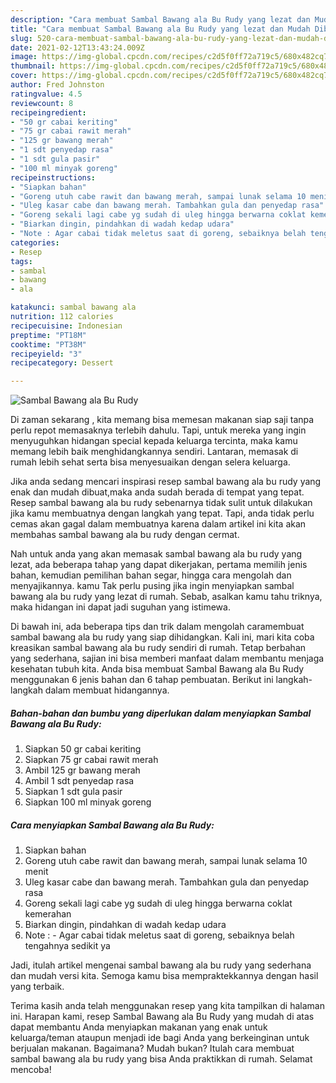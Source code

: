 ```yaml
---
description: "Cara membuat Sambal Bawang ala Bu Rudy yang lezat dan Mudah Dibuat"
title: "Cara membuat Sambal Bawang ala Bu Rudy yang lezat dan Mudah Dibuat"
slug: 520-cara-membuat-sambal-bawang-ala-bu-rudy-yang-lezat-dan-mudah-dibuat
date: 2021-02-12T13:43:24.009Z
image: https://img-global.cpcdn.com/recipes/c2d5f0ff72a719c5/680x482cq70/sambal-bawang-ala-bu-rudy-foto-resep-utama.jpg
thumbnail: https://img-global.cpcdn.com/recipes/c2d5f0ff72a719c5/680x482cq70/sambal-bawang-ala-bu-rudy-foto-resep-utama.jpg
cover: https://img-global.cpcdn.com/recipes/c2d5f0ff72a719c5/680x482cq70/sambal-bawang-ala-bu-rudy-foto-resep-utama.jpg
author: Fred Johnston
ratingvalue: 4.5
reviewcount: 8
recipeingredient:
- "50 gr cabai keriting"
- "75 gr cabai rawit merah"
- "125 gr bawang merah"
- "1 sdt penyedap rasa"
- "1 sdt gula pasir"
- "100 ml minyak goreng"
recipeinstructions:
- "Siapkan bahan"
- "Goreng utuh cabe rawit dan bawang merah, sampai lunak selama 10 menit"
- "Uleg kasar cabe dan bawang merah. Tambahkan gula dan penyedap rasa"
- "Goreng sekali lagi cabe yg sudah di uleg hingga berwarna coklat kemerahan"
- "Biarkan dingin, pindahkan di wadah kedap udara"
- "Note : Agar cabai tidak meletus saat di goreng, sebaiknya belah tengahnya sedikit ya"
categories:
- Resep
tags:
- sambal
- bawang
- ala

katakunci: sambal bawang ala 
nutrition: 112 calories
recipecuisine: Indonesian
preptime: "PT18M"
cooktime: "PT38M"
recipeyield: "3"
recipecategory: Dessert

---
```



![Sambal Bawang ala Bu Rudy](https://img-global.cpcdn.com/recipes/c2d5f0ff72a719c5/680x482cq70/sambal-bawang-ala-bu-rudy-foto-resep-utama.jpg)

Di zaman  sekarang , kita memang bisa memesan makanan siap saji tanpa perlu repot memasaknya terlebih dahulu. Tapi, untuk mereka yang ingin menyuguhkan hidangan special kepada keluarga tercinta, maka kamu memang lebih baik menghidangkannya sendiri. Lantaran, memasak di rumah lebih sehat serta bisa menyesuaikan dengan selera keluarga.

Jika anda sedang mencari inspirasi resep sambal bawang ala bu rudy yang enak dan mudah dibuat,maka anda sudah berada di tempat yang tepat. Resep sambal bawang ala bu rudy  sebenarnya tidak sulit untuk dilakukan jika kamu membuatnya dengan langkah yang tepat. Tapi, anda tidak perlu cemas akan gagal dalam membuatnya 
karena dalam artikel ini kita akan membahas sambal bawang ala bu rudy dengan cermat.  



Nah untuk anda yang akan memasak sambal bawang ala bu rudy yang lezat, ada beberapa tahap yang dapat dikerjakan, pertama memilih jenis bahan, kemudian pemilihan bahan segar, hingga cara mengolah dan menyajikannya. kamu Tak perlu pusing jika ingin menyiapkan sambal bawang ala bu rudy yang lezat di rumah. Sebab, asalkan kamu  tahu triknya, maka hidangan ini dapat jadi suguhan yang istimewa.

Di bawah ini, ada beberapa tips dan trik dalam mengolah caramembuat sambal bawang ala bu rudy yang siap dihidangkan. Kali ini, mari kita coba kreasikan sambal bawang ala bu rudy sendiri di rumah. Tetap berbahan yang sederhana, sajian ini bisa memberi manfaat dalam membantu menjaga kesehatan tubuh kita. Anda bisa membuat Sambal Bawang ala Bu Rudy menggunakan 6 jenis bahan dan 6 tahap pembuatan. Berikut ini langkah-langkah dalam membuat hidangannya.

<!--inarticleads1-->

##### Bahan-bahan dan bumbu yang diperlukan dalam menyiapkan Sambal Bawang ala Bu Rudy:

1. Siapkan 50 gr cabai keriting
1. Siapkan 75 gr cabai rawit merah
1. Ambil 125 gr bawang merah
1. Ambil 1 sdt penyedap rasa
1. Siapkan 1 sdt gula pasir
1. Siapkan 100 ml minyak goreng




<!--inarticleads2-->

##### Cara menyiapkan Sambal Bawang ala Bu Rudy:

1. Siapkan bahan
1. Goreng utuh cabe rawit dan bawang merah, sampai lunak selama 10 menit
1. Uleg kasar cabe dan bawang merah. Tambahkan gula dan penyedap rasa
1. Goreng sekali lagi cabe yg sudah di uleg hingga berwarna coklat kemerahan
1. Biarkan dingin, pindahkan di wadah kedap udara
1. Note : - Agar cabai tidak meletus saat di goreng, sebaiknya belah tengahnya sedikit ya




Jadi, itulah artikel mengenai  sambal bawang ala bu rudy  yang sederhana dan mudah versi kita. Semoga kamu bisa mempraktekkannya dengan hasil yang terbaik. 

Terima kasih anda telah menggunakan resep yang kita tampilkan di halaman ini. Harapan kami, resep  Sambal Bawang ala Bu Rudy yang mudah di atas dapat membantu Anda menyiapkan makanan yang enak untuk keluarga/teman ataupun menjadi ide bagi Anda yang berkeinginan untuk berjualan makanan. Bagaimana? Mudah bukan? Itulah cara membuat sambal bawang ala bu rudy yang bisa Anda praktikkan di rumah. Selamat mencoba!

